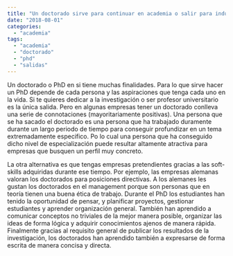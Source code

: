 ```yaml
---
title: "Un doctorado sirve para continuar en academia o salir para industria"
date: "2018-08-01"
categories: 
  - "academia"
tags: 
  - "academia"
  - "doctorado"
  - "phd"
  - "salidas"
---
```


Un doctorado o PhD en si tiene muchas finalidades. Para lo que sirve hacer un PhD depende de cada persona y las aspiraciones que tenga cada uno en la vida. Si te quieres dedicar a la investigación o ser profesor universitario es la única salida. Pero en algunas empresas tener un doctorado conlleva una serie de connotaciones (mayoritariamente positivas). Una persona que se ha sacado el doctorado es una persona que ha trabajado duramente durante un largo periodo de tiempo para conseguir profundizar en un tema extremadamente especifico. Po lo cual una persona que ha conseguido dicho nivel de especialización puede resultar altamente atractiva para empresas que busquen un perfil muy concreto.

La otra alternativa es que tengas empresas pretendientes gracias a las soft-skills adquiridas durante ese tiempo. Por ejemplo, las empresas alemanas valoran los doctorados para posiciones directivas. A los alemanes les gustan los doctorados en el management porque son personas que en teoría tienen una buena ética de trabajo. Durante el PhD los estudiantes han tenido la oportunidad de pensar, y planificar proyectos, gestionar estudiantes y aprender organización general. También han aprendido a comunicar conceptos no triviales de la mejor manera posible, organizar las ideas de forma lógica y adquirir conocimientos ajenos de manera rápida. Finalmente gracias al requisito general de publicar los resultados de la investigación, los doctorados han aprendido también a expresarse de forma escrita de manera concisa y directa.
